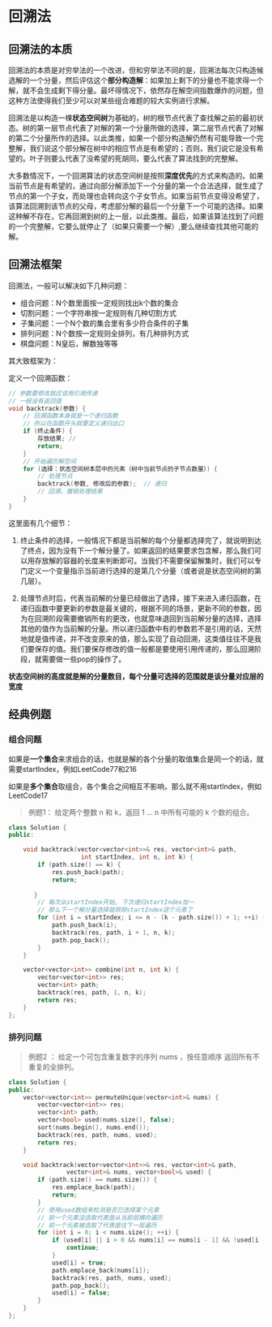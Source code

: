 # 回溯法


<!--more-->

## 回溯法的本质

回溯法的本质是对穷举法的一个改进，但和穷举法不同的是，回溯法每次只构造候选解的一个分量，然后评估这个**部分构造解**：如果加上剩下的分量也不能求得一个解，就不会生成剩下得分量。最坏得情况下，依然存在解空间指数爆炸的问题，但这种方法使得我们至少可以对某些组合难题的较大实例进行求解。

回溯法是以构造一棵**状态空间树**为基础的，树的根节点代表了查找解之前的最初状态。树的第一层节点代表了对解的第一个分量所做的选择，第二层节点代表了对解的第二个分量所作的选择。以此类推，如果一个部分构造解仍然有可能导致一个完整解，我们说这个部分解在树中的相应节点是有希望的；否则，我们说它是没有希望的。叶子则要么代表了没希望的死胡同，要么代表了算法找到的完整解。

大多数情况下，一个回溯算法的状态空间树是按照**深度优先**的方式来构造的。如果当前节点是有希望的，通过向部分解添加下一个分量的第一个合法选择，就生成了节点的第一个子女，而处理也会转向这个子女节点。如果当前节点变得没希望了，该算法回溯到该节点的父母，考虑部分解的最后一个分量下一个可能的选择。如果这种解不存在，它再回溯到树的上一层，以此类推。最后，如果该算法找到了问题的一个完整解，它要么就停止了（如果只需要一个解）,要么继续查找其他可能的解。

## 回溯法框架

回溯法，一般可以解决如下几种问题：

- 组合问题：N个数里面按一定规则找出k个数的集合
- 切割问题：一个字符串按一定规则有几种切割方式
- 子集问题：一个N个数的集合里有多少符合条件的子集
- 排列问题：N个数按一定规则全排列，有几种排列方式
- 棋盘问题：N皇后，解数独等等

其大致框架为：

定义一个回溯函数：

```cpp
// 参数要修改就应该用引用传递
// 一般没有返回值
void backtrack(参数) {
    // 回溯函数本身就是一个递归函数
    // 所以在函数开头就要定义递归出口
    if (终止条件) {
        存放结果; // 
        return;
    }
    // 开始遍历解空间
    for (选择：状态空间树本层中的元素（树中当前节点的子节点数量）) {
        // 处理节点
        backtrack(参数, 修改后的参数);  // 递归
        // 回溯，撤销处理结果 
    }
}
```

这里面有几个细节：

1. 终止条件的选择，一般情况下都是当前解的每个分量都选择完了，就说明到达了终点，因为没有下一个解分量了。如果返回的结果要求包含解，那么我们可以用存放解的容器的长度来判断即可。当我们不需要保留解集时，我们可以专门定义一个变量指示当前进行选择的是第几个分量（或者说是状态空间树的第几层）。

2. 处理节点时后，代表当前解的分量已经做出了选择，接下来进入递归函数，在递归函数中要更新的参数是最关键的，根据不同的场景，更新不同的参数，因为在回溯阶段需要撤销所有的更改，也就意味退回到当前解分量的选择，选择其他的值作为当前解的分量。所以递归函数中有的参数若不是引用的话，天然地就是值传递，并不改变原来的值，那么实现了自动回溯，这类值往往不是我们要保存的值。我们要保存修改的值一般都是要使用引用传递的，那么回溯阶段，就需要做一些pop的操作了。

**状态空间树的高度就是解的分量数目，每个分量可选择的范围就是该分量对应层的宽度**

## 经典例题

### 组合问题

如果是**一个集合**来求组合的话，也就是解的各个分量的取值集合是同一个的话，就需要startIndex，例如LeetCode77和216

如果是**多个集合**取组合，各个集合之间相互不影响，那么就不用startIndex，例如LeetCode17



> 例题1： 给定两个整数 n 和 k，返回 1 ... n 中所有可能的 k 个数的组合。

```cpp
class Solution {
public:

    void backtrack(vector<vector<int>>& res, vector<int>& path, 
                    int startIndex, int n, int k) {
        if (path.size() == k) {
            res.push_back(path);
            return;
 
       }
        // 每次从startIndex开始, 下次递归startIndex加一
        // 那么下一个解分量选择就排除startIndex这个元素了
        for (int i = startIndex; i <= n - (k - path.size()) + 1; ++i) {
            path.push_back(i);
            backtrack(res, path, i + 1, n, k);
            path.pop_back();
        }
    }

    vector<vector<int>> combine(int n, int k) {
        vector<vector<int>> res;
        vector<int> path;
        backtrack(res, path, 1, n, k);
        return res;
    }
};
```

### 排列问题

> 例题2 ： 给定一个可包含重复数字的序列 nums ，按任意顺序 返回所有不重复的全排列。

```cpp
class Solution {
public:
    vector<vector<int>> permuteUnique(vector<int>& nums) {
        vector<vector<int>> res;
        vector<int> path;
        vector<bool> used(nums.size(), false);
        sort(nums.begin(), nums.end());
        backtrack(res, path, nums, used);
        return res;
    }

    void backtrack(vector<vector<int>>& res, vector<int>& path, 
                vector<int>& nums, vector<bool>& used) {
        if (path.size() == nums.size()) {
            res.emplace_back(path);
            return;
        } 
        // 使用used数组来检测是否已选择某个元素
        // 前一个元素没选取代表是从当前层横向遍历
        // 前一个元素被选取了代表是往下一层遍历
        for (int i = 0; i < nums.size(); ++i) {
            if (used[i] || i > 0 && nums[i] == nums[i - 1] && !used[i - 1]) {
                continue;
            }
            used[i] = true;
            path.emplace_back(nums[i]);
            backtrack(res, path, nums, used);
            path.pop_back();
            used[i] = false;
        }
    }
};
```

